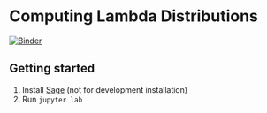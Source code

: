 # Computing Lambda Distributions

[![Binder](https://mybinder.org/badge_logo.svg)](https://mybinder.org/v2/gh/micnekr/computing-lambda-distributions/HEAD)

## Getting started

1. Install [Sage](https://doc.sagemath.org/html/en/installation/index.html#) (not for development installation)
2. Run `jupyter lab`
